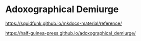 # Adoxographical Demiurge

https://squidfunk.github.io/mkdocs-material/reference/

https://half-guinea-press.github.io/adoxographical_demiurge/
